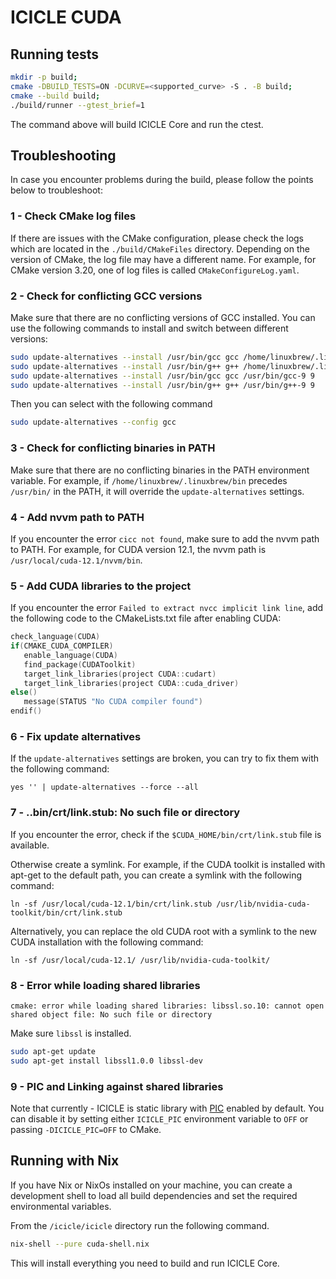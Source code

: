# ICICLE CUDA

## Running tests

```sh
mkdir -p build;
cmake -DBUILD_TESTS=ON -DCURVE=<supported_curve> -S . -B build;
cmake --build build;
./build/runner --gtest_brief=1
```

The command above will build ICICLE Core and run the ctest.

## Troubleshooting

In case you encounter problems during the build, please follow the points below to troubleshoot:

### 1 - Check CMake log files

If there are issues with the CMake configuration, please check the logs which are located in the `./build/CMakeFiles` directory. Depending on the version of CMake, the log file may have a different name. For example, for CMake version 3.20, one of log files is called `CMakeConfigureLog.yaml`.

### 2 - Check for conflicting GCC versions

Make sure that there are no conflicting versions of GCC installed. You can use the following commands to install and switch between different versions:

```sh
sudo update-alternatives --install /usr/bin/gcc gcc /home/linuxbrew/.linuxbrew/bin/gcc-12 12
sudo update-alternatives --install /usr/bin/g++ g++ /home/linuxbrew/.linuxbrew/bin/g++-12 12
sudo update-alternatives --install /usr/bin/gcc gcc /usr/bin/gcc-9 9
sudo update-alternatives --install /usr/bin/g++ g++ /usr/bin/g++-9 9
```

Then you can select with the following command

```sh
sudo update-alternatives --config gcc
```

### 3 - Check for conflicting binaries in PATH

Make sure that there are no conflicting binaries in the PATH environment variable. For example, if `/home/linuxbrew/.linuxbrew/bin` precedes `/usr/bin/` in the PATH, it will override the `update-alternatives` settings.

### 4 - Add nvvm path to PATH

If you encounter the error `cicc not found`, make sure to add the nvvm path to PATH. For example, for CUDA version 12.1, the nvvm path is `/usr/local/cuda-12.1/nvvm/bin`.

### 5 - Add CUDA libraries to the project

If you encounter the error `Failed to extract nvcc implicit link line`, add the following code to the CMakeLists.txt file after enabling CUDA:

```c
check_language(CUDA)
if(CMAKE_CUDA_COMPILER)
   enable_language(CUDA)
   find_package(CUDAToolkit)
   target_link_libraries(project CUDA::cudart)
   target_link_libraries(project CUDA::cuda_driver)
else()
   message(STATUS "No CUDA compiler found")
endif()
```

### 6 - Fix update alternatives

If the `update-alternatives` settings are broken, you can try to fix them with the following command:

`yes '' | update-alternatives --force --all`

### 7 - ..bin/crt/link.stub: No such file or directory

If you encounter the error, check if the `$CUDA_HOME/bin/crt/link.stub` file is available.

Otherwise create a symlink. For example, if the CUDA toolkit is installed with apt-get to the default path, you can create a symlink with the following command:

`ln -sf /usr/local/cuda-12.1/bin/crt/link.stub /usr/lib/nvidia-cuda-toolkit/bin/crt/link.stub`

Alternatively, you can replace the old CUDA root with a symlink to the new CUDA installation with the following command:

`ln -sf /usr/local/cuda-12.1/ /usr/lib/nvidia-cuda-toolkit/`

### 8 - Error while loading shared libraries

`cmake: error while loading shared libraries: libssl.so.10: cannot open shared object file: No such file or directory`

Make sure `libssl` is installed.

```sh
sudo apt-get update
sudo apt-get install libssl1.0.0 libssl-dev
```

### 9 - PIC and Linking against shared libraries

Note that currently - ICICLE is static library with [PIC](https://en.wikipedia.org/wiki/Position-independent_code) enabled by default. You can disable it by setting either `ICICLE_PIC` environment variable to `OFF` or passing `-DICICLE_PIC=OFF` to CMake.

## Running with Nix

If you have Nix or NixOs installed on your machine, you can create a development shell to load all build dependencies and set the required environmental variables.

From the ```/icicle/icicle```  directory run the following command.

```sh
nix-shell --pure cuda-shell.nix
```

This will install everything you need to build and run ICICLE Core.
